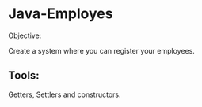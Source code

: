 # Java-Employes

Objective: 

Create a system where you can register your employees.

## Tools:

Getters, Settlers and constructors. 

